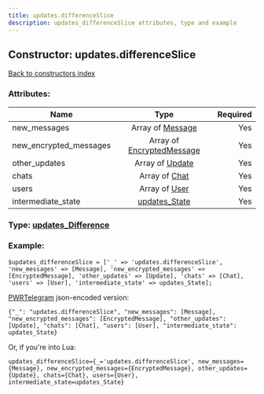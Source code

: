 ```yaml
---
title: updates.differenceSlice
description: updates_differenceSlice attributes, type and example
---
```

## Constructor: updates.differenceSlice  
[Back to constructors index](index.md)



### Attributes:

| Name     |    Type       | Required |
|----------|:-------------:|---------:|
|new\_messages|Array of [Message](../types/Message.md) | Yes|
|new\_encrypted\_messages|Array of [EncryptedMessage](../types/EncryptedMessage.md) | Yes|
|other\_updates|Array of [Update](../types/Update.md) | Yes|
|chats|Array of [Chat](../types/Chat.md) | Yes|
|users|Array of [User](../types/User.md) | Yes|
|intermediate\_state|[updates\_State](../types/updates_State.md) | Yes|



### Type: [updates\_Difference](../types/updates_Difference.md)


### Example:

```
$updates_differenceSlice = ['_' => 'updates.differenceSlice', 'new_messages' => [Message], 'new_encrypted_messages' => [EncryptedMessage], 'other_updates' => [Update], 'chats' => [Chat], 'users' => [User], 'intermediate_state' => updates_State];
```  

[PWRTelegram](https://pwrtelegram.xyz) json-encoded version:

```
{"_": "updates.differenceSlice", "new_messages": [Message], "new_encrypted_messages": [EncryptedMessage], "other_updates": [Update], "chats": [Chat], "users": [User], "intermediate_state": updates_State}
```


Or, if you're into Lua:  


```
updates_differenceSlice={_='updates.differenceSlice', new_messages={Message}, new_encrypted_messages={EncryptedMessage}, other_updates={Update}, chats={Chat}, users={User}, intermediate_state=updates_State}

```


